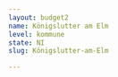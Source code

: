 ```yaml
---
layout: budget2
name: Königslutter am Elm
level: kommune
state: NI
slug: Königslutter-am-Elm

---
```



